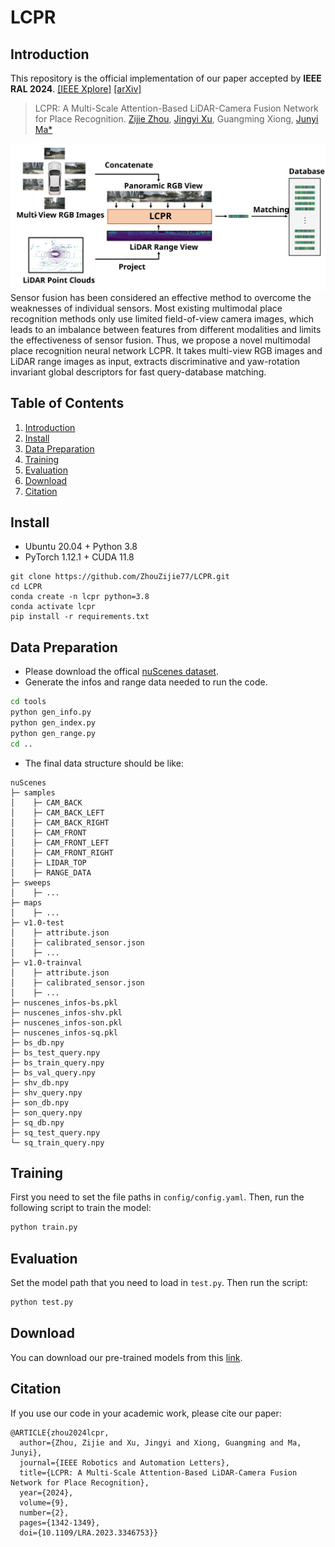 # LCPR
## Introduction
This repository is the official implementation of our paper accepted by **IEEE RAL 2024**. [[IEEE Xplore]](https://ieeexplore.ieee.org/document/10373064) [[arXiv]](https://arxiv.org/pdf/2311.03198.pdf)
>LCPR: A Multi-Scale Attention-Based LiDAR-Camera Fusion Network for Place Recognition.
>[Zijie Zhou](https://github.com/ZhouZijie77), [Jingyi Xu](https://github.com/BIT-XJY/), Guangming Xiong, [Junyi Ma*](https://github.com/BIT-MJY)

<img src="pics/intro.svg"/>
Sensor fusion has been considered an effective method to overcome the weaknesses of individual sensors. Most existing multimodal place recognition methods only use limited field-of-view camera images, which leads to an imbalance between features from different modalities and limits the effectiveness of sensor fusion. Thus, we propose a novel multimodal place recognition neural network LCPR. It takes multi-view RGB images and LiDAR range images as input, extracts discriminative and yaw-rotation invariant global descriptors for fast query-database matching. 

## Table of Contents
1. [Introduction](#LCPR)
2. [Install](#install)
3. [Data Preparation](#data-preparation)
4. [Training](#training)
5. [Evaluation](#evaluation)
6. [Download](#download)
7. [Citation](#citation)


## Install
- Ubuntu 20.04 + Python 3.8
- PyTorch 1.12.1 + CUDA 11.8
```
git clone https://github.com/ZhouZijie77/LCPR.git
cd LCPR
conda create -n lcpr python=3.8
conda activate lcpr
pip install -r requirements.txt
```
## Data Preparation
- Please download the offical [nuScenes dataset](https://www.nuscenes.org/nuscenes).
- Generate the infos and range data needed to run the code.
```bash
cd tools
python gen_info.py
python gen_index.py
python gen_range.py
cd ..
```
- The final data structure should be like:
```
nuScenes
├─ samples
│    ├─ CAM_BACK
│    ├─ CAM_BACK_LEFT
│    ├─ CAM_BACK_RIGHT
│    ├─ CAM_FRONT
│    ├─ CAM_FRONT_LEFT
│    ├─ CAM_FRONT_RIGHT
│    ├─ LIDAR_TOP
│    ├─ RANGE_DATA
├─ sweeps
│    ├─ ...
├─ maps
│    ├─ ...
├─ v1.0-test
│    ├─ attribute.json
│    ├─ calibrated_sensor.json
│    ├─ ...
├─ v1.0-trainval
│    ├─ attribute.json
│    ├─ calibrated_sensor.json
│    ├─ ...
├─ nuscenes_infos-bs.pkl
├─ nuscenes_infos-shv.pkl
├─ nuscenes_infos-son.pkl
├─ nuscenes_infos-sq.pkl
├─ bs_db.npy
├─ bs_test_query.npy
├─ bs_train_query.npy
├─ bs_val_query.npy
├─ shv_db.npy
├─ shv_query.npy
├─ son_db.npy
├─ son_query.npy
├─ sq_db.npy
├─ sq_test_query.npy
└─ sq_train_query.npy
```

## Training
First you need to set the file paths in `config/config.yaml`. Then, run the following script to train the model:
```bash
python train.py
```

## Evaluation
Set the model path that you need to load in `test.py`. Then run the script:
```bash
python test.py
```
## Download
You can download our pre-trained models from this [link](https://drive.google.com/drive/folders/1TRLEQWTa4tL4x9JDgQ4NvYmg8dN86U4X?usp=drive_link).

## Citation
If you use our code in your academic work, please cite our paper:
```
@ARTICLE{zhou2024lcpr,
  author={Zhou, Zijie and Xu, Jingyi and Xiong, Guangming and Ma, Junyi},
  journal={IEEE Robotics and Automation Letters}, 
  title={LCPR: A Multi-Scale Attention-Based LiDAR-Camera Fusion Network for Place Recognition}, 
  year={2024},
  volume={9},
  number={2},
  pages={1342-1349},
  doi={10.1109/LRA.2023.3346753}}
```